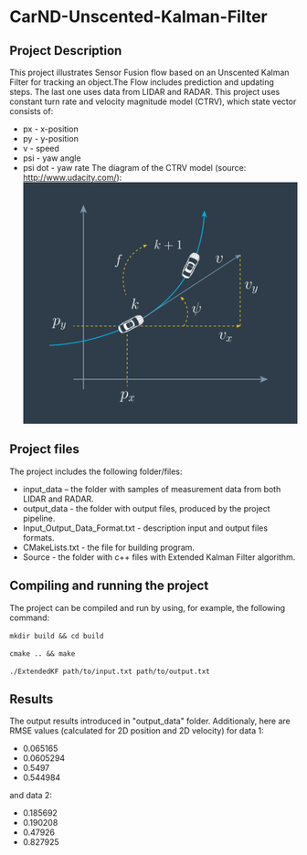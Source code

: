 # CarND-Unscented-Kalman-Filter
## Project Description
This project illustrates Sensor Fusion flow based on an Unscented Kalman Filter for tracking an object.The Flow includes prediction and updating steps. The last one uses data from LIDAR and RADAR.
This project uses constant turn rate and velocity magnitude model (CTRV), which state vector consists of:
- px - x-position
- py - y-position
- v - speed
- psi - yaw angle
- psi dot - yaw rate
The diagram of the CTRV model (source: http://www.udacity.com/):
![CTRV model](https://github.com/SergeiDm/CarND-Unscented-Kalman-Filter/blob/master/illustrations/CTRV_model.png)

## Project files
The project includes the following folder/files:
- input_data – the folder with samples of measurement data from both LIDAR and RADAR.
- output_data - the folder with output files, produced by the project pipeline.
- Input_Output_Data_Format.txt - description input and output files formats.
- CMakeLists.txt - the file for building program.
- Source - the folder with c++ files with Extended Kalman Filter algorithm.

## Compiling and running the project
The project can be compiled and run by using, for example, the following command:

`mkdir build && cd build`

`cmake .. && make`

`./ExtendedKF path/to/input.txt path/to/output.txt`

## Results
The output results introduced in "output_data" folder. Additionaly, here are RMSE values (calculated for 2D position and 2D velocity) for data 1:
- 0.065165
- 0.0605294
- 0.5497
- 0.544984

and data 2:
- 0.185692
- 0.190208
- 0.47926
- 0.827925

